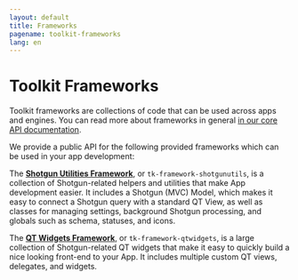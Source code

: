 ```yaml
---
layout: default
title: Frameworks
pagename: toolkit-frameworks
lang: en
---
```


# Toolkit Frameworks

Toolkit frameworks are collections of code that can be used across apps and engines. You can read more about frameworks in general [in our core API documentation](https://developer.shotgunsoftware.com/tk-core/platform.html#frameworks).

We provide a public API for the following provided frameworks which can be used in your app development:

The [**Shotgun Utilities Framework**](https://developer.shotgunsoftware.com/tk-framework-qtwidgets/), or `tk-framework-shotgunutils`, is a collection of Shotgun-related helpers and utilities that make App development easier. It includes a Shotgun (MVC) Model, which makes it easy to connect a Shotgun query with a standard QT View, as well as classes for managing settings, background Shotgun processing, and globals such as schema, statuses, and icons.

The [**QT Widgets Framework**](https://developer.shotgunsoftware.com/tk-framework-shotgunutils/), or `tk-framework-qtwidgets`, is a large collection of Shotgun-related QT widgets that make it easy to quickly build a nice looking front-end to your App. It includes multiple custom QT views, delegates, and widgets.


